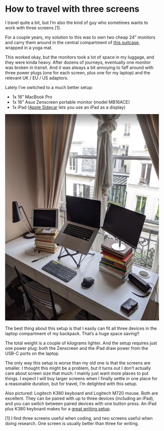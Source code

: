 # How to travel with three screens
I travel quite a bit, but I’m also the kind of guy who sometimes wants to work with three screens [1]. 

For a couple years, my solution to this was to own two cheap 24” monitors and carry them around in the central compartment of [this suitcase](https://www.amazon.co.uk/gp/product/B0771STH4V/ref=oh_aui_detailpage_o07_s00?ie=UTF8&psc=1), wrapped in a yoga mat.

This worked okay, but the monitors took a lot of space in my luggage, and they were kinda heavy. After dozens of journeys, eventually one monitor was broken in transit. And it was always a bit annoying to faff around with three power plugs (one for each screen, plus one for my laptop) and the relevant UK / EU / US adaptors. 

Lately I’ve switched to a much better setup:
* 1x 16” MacBook Pro
* 1x 16” Asus Zenscreen portable monitor (model MB16ACE)
* 1x iPad ([Apple Sidecar](https://support.apple.com/en-gb/HT210380) lets you use an iPad as a display) 

![](../images/10F65FDB-0B65-4A4A-8614-CF657AD6D535-89894-0004D9EE18E616BE/70E0D1B2-0FC3-4317-A8FE-BA935E71E291.png)

The best thing about this setup is that I easily can fit all three devices in the laptop compartment of my backpack. That’s a huge space saving!! 

The total weight is a couple of kilograms lighter. And the setup requires just one power plug: both the Zenscreen and the iPad draw power from the USB-C ports on the laptop.

The only way this setup is worse than my old one is that the screens are smaller. I thought this might be a problem, but it turns out I don’t actually care about screen size that much: I mainly just want more places to put things. I expect I will buy larger screens when I finally settle in one place for a reasonable duration, but for travel, I’m delighted with this setup.

Also pictured: Logitech K380 keyboard and Logitech M720 mouse. Both are excellent. They can be paired with up to three devices (including an  iPad), and you can switch between paired devices with one button press. An iPad plus K380 keyboard makes for a [great writing setup](my-setup-for-writing.md).
 
[1] I find three screens useful when coding, and two screens useful when doing research. One screen is usually better than three for writing.

<!-- #web/useful -->

<!-- {BearID:how-to-travel-with-three-screens.md} -->
